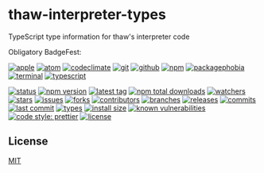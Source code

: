 # thaw-interpreter-types
TypeScript type information for thaw's interpreter code

Obligatory BadgeFest:

[![apple][apple-badge-image]][apple-url]
[![atom][atom-badge-image]][atom-url]
[![codeclimate][codeclimate-badge-image]][codeclimate-url]
[![git][git-badge-image]][git-url]
[![github][github-badge-image]][github-url]
[![npm][npm-badge-image]][npm-url]
[![packagephobia][packagephobia-badge-image]][packagephobia-url]
[![terminal][terminal-badge-image]][terminal-url]
[![typescript][typescript-badge-image]][typescript-url]

[![status][status-badge-image]][status-url]
[![npm version][npm-version-badge-image]][npm-version-url]
[![latest tag][latest-tag-badge-image]][latest-tag-url]
[![npm total downloads][npm-total-downloads-badge-image]][npm-total-downloads-url]
[![watchers][watchers-badge-image]][watchers-url]
[![stars][stars-badge-image]][stars-url]
[![issues][issues-badge-image]][issues-url]
[![forks][forks-badge-image]][forks-url]
[![contributors][contributors-badge-image]][contributors-url]
[![branches][branches-badge-image]][branches-url]
[![releases][releases-badge-image]][releases-url]
[![commits][commits-badge-image]][commits-url]
[![last commit][last-commit-badge-image]][last-commit-url]
[![types][types-badge-image]][types-url]
[![install size][install-size-badge-image]][install-size-url]
[![known vulnerabilities][known-vulnerabilities-badge-image]][known-vulnerabilities-url]
[![code style: prettier][prettier-badge-image]][prettier-url]
[![license][license-badge-image]][license-url]

## License
[MIT](https://choosealicense.com/licenses/mit/)

[apple-badge-image]: https://badgen.net/badge/icon/apple?icon=apple&label
[apple-url]: https://www.apple.com
[atom-badge-image]: https://badgen.net/badge/icon/atom?icon=atom&label
[atom-url]: https://atom.io
[circleci-badge-image]: https://badgen.net/badge/icon/circleci?icon=circleci&label
[circleci-url]: https://circleci.com
[codeclimate-badge-image]: https://badgen.net/badge/icon/codeclimate?icon=codeclimate&label
[codeclimate-url]: https://codeclimate.com
[git-badge-image]: https://badgen.net/badge/icon/git?icon=git&label
[git-url]: https://git-scm.com
[github-badge-image]: https://badgen.net/badge/icon/github?icon=github&label
[github-url]: https://github.com
[npm-badge-image]: https://badgen.net/badge/icon/npm?icon=npm&label
[npm-url]: https://npmjs.com
[packagephobia-badge-image]: https://badgen.net/badge/icon/packagephobia?icon=packagephobia&label
[packagephobia-url]: https://packagephobia.com/
[terminal-badge-image]: https://badgen.net/badge/icon/terminal?icon=terminal&label
[terminal-url]: https://en.wikipedia.org/wiki/History_of_Unix
[typescript-badge-image]: https://badgen.net/badge/icon/typescript?icon=typescript&label
[typescript-url]: https://www.typescriptlang.org

[status-badge-image]: https://badgen.net/github/status/tom-weatherhead/thaw-interpreter-types
[status-url]: https://badgen.net/github/status/tom-weatherhead/thaw-interpreter-types
[npm-version-badge-image]: https://img.shields.io/npm/v/thaw-interpreter-types.svg
[npm-version-url]: https://www.npmjs.com/package/thaw-interpreter-types
[latest-tag-badge-image]: https://badgen.net/github/tag/tom-weatherhead/thaw-interpreter-types
[latest-tag-url]: https://github.com/tom-weatherhead/thaw-interpreter-types/tags
[npm-total-downloads-badge-image]: https://img.shields.io/npm/dt/thaw-interpreter-types.svg
[npm-total-downloads-url]: https://www.npmjs.com/package/thaw-interpreter-types
[watchers-badge-image]: https://badgen.net/github/watchers/tom-weatherhead/thaw-interpreter-types
[watchers-url]: https://github.com/tom-weatherhead/thaw-interpreter-types/watchers
[stars-badge-image]: https://badgen.net/github/stars/tom-weatherhead/thaw-interpreter-types
[stars-url]: https://github.com/tom-weatherhead/thaw-interpreter-types/stargazers
[issues-badge-image]: https://badgen.net/github/issues/tom-weatherhead/thaw-interpreter-types
[issues-url]: https://github.com/tom-weatherhead/thaw-interpreter-types/issues
[forks-badge-image]: https://badgen.net/github/forks/tom-weatherhead/thaw-interpreter-types
[forks-url]: https://github.com/tom-weatherhead/thaw-interpreter-types/network/members
[contributors-badge-image]: https://badgen.net/github/contributors/tom-weatherhead/thaw-interpreter-types
[contributors-url]: https://github.com/tom-weatherhead/thaw-interpreter-types/graphs/contributors
[branches-badge-image]: https://badgen.net/github/branches/tom-weatherhead/thaw-interpreter-types
[branches-url]: https://github.com/tom-weatherhead/thaw-interpreter-types/branches
[releases-badge-image]: https://badgen.net/github/releases/tom-weatherhead/thaw-interpreter-types
[releases-url]: https://github.com/tom-weatherhead/thaw-interpreter-types/releases
[commits-badge-image]: https://badgen.net/github/commits/tom-weatherhead/thaw-interpreter-types
[commits-url]: https://github.com/tom-weatherhead/thaw-interpreter-types/commits/master
[last-commit-badge-image]: https://badgen.net/github/last-commit/tom-weatherhead/thaw-interpreter-types
[last-commit-url]: https://github.com/tom-weatherhead/thaw-interpreter-types
[types-badge-image]: https://badgen.net/npm/types/thaw-interpreter-types
[types-url]: https://badgen.net/npm/types/thaw-interpreter-types
[install-size-badge-image]: https://badgen.net/packagephobia/install/thaw-interpreter-types
[install-size-url]: https://badgen.net/packagephobia/install/thaw-interpreter-types
[known-vulnerabilities-badge-image]: https://snyk.io/test/github/tom-weatherhead/thaw-interpreter-types/badge.svg?targetFile=package.json&package-lock.json
[known-vulnerabilities-url]: https://snyk.io/test/github/tom-weatherhead/thaw-interpreter-types?targetFile=package.json&package-lock.json
[lines-of-code-badge-image]: https://badgen.net/codeclimate/loc/tom-weatherhead/thaw-interpreter-types
[lines-of-code-url]: https://badgen.net/codeclimate/loc/tom-weatherhead/thaw-interpreter-types
[technical-debt-badge-image]: https://badgen.net/codeclimate/tech-debt/tom-weatherhead/thaw-interpreter-types
[technical-debt-url]: https://badgen.net/codeclimate/tech-debt/tom-weatherhead/thaw-interpreter-types
[maintainability-badge-image]: https://api.codeclimate.com/v1/badges/00000000000000000000/maintainability
[maintainability-url]: https://codeclimate.com/github/tom-weatherhead/thaw-interpreter-types/maintainability
[test-coverage-badge-image]: https://api.codeclimate.com/v1/badges/00000000000000000000/test_coverage
[test-coverage-url]: https://codeclimate.com/github/tom-weatherhead/thaw-interpreter-types/test_coverage
[jest-badge-image]: https://img.shields.io/badge/tested_with-jest-99424f.svg
[jest-url]: https://github.com/facebook/jest
[prettier-badge-image]: https://img.shields.io/badge/code_style-prettier-ff69b4.svg?style=flat-square
[prettier-url]: https://github.com/prettier/prettier
[license-badge-image]: https://img.shields.io/github/license/mashape/apistatus.svg
[license-url]: https://github.com/tom-weatherhead/thaw-interpreter-types/blob/master/LICENSE

